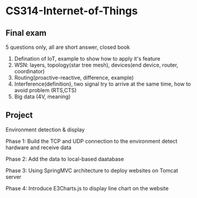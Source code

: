 # CS314-Internet-of-Things

## Final exam

5 questions only, all are short answer, closed book

1. Defination of IoT, example to show how to apply it's feature
2. WSN: layers, topology(star tree mesh), devices(end device, router, coordinator)
3. Routing(proactive-reactive, difference, example)
4. Interference(definition), two signal try to arrive at the same time, how to avoid problem (RTS,CTS)
5. Big data (4V, meaning)


## Project

Environment detection & display

Phase 1: Build the TCP and UDP connection to the environment detect hardware and receive data

Phase 2: Add the data to local-based daatabase

Phase 3: Using SpringMVC architecture to deploy websites on Tomcat server

Phase 4: Introduce E3Charts.js to display line chart on the website 

